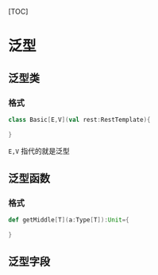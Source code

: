 [TOC]

# 泛型

## 泛型类

### 格式

```scala
class Basic[E,V](val rest:RestTemplate){
    
}
```

`E,V` 指代的就是泛型

## 泛型函数

### 格式

```scala
def getMiddle[T](a:Type[T]):Unit={
    
}
```

## 泛型字段
